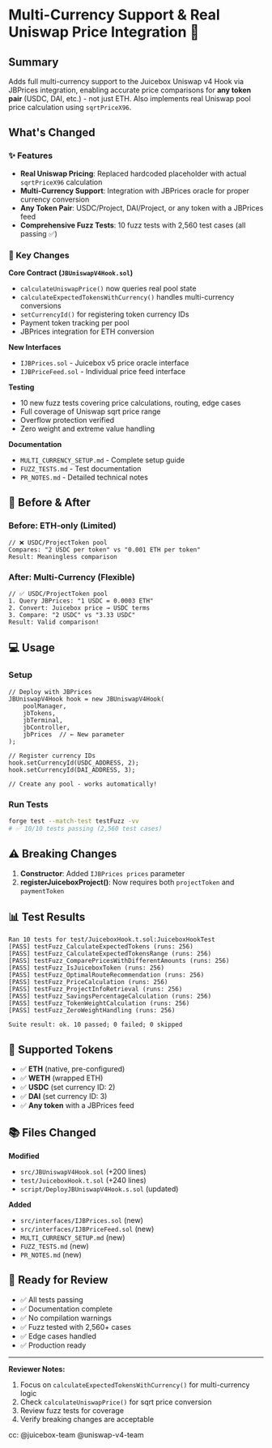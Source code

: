 # Multi-Currency Support & Real Uniswap Price Integration 🎯

## Summary

Adds full multi-currency support to the Juicebox Uniswap v4 Hook via JBPrices integration, enabling accurate price comparisons for **any token pair** (USDC, DAI, etc.) - not just ETH. Also implements real Uniswap pool price calculation using `sqrtPriceX96`.

## What's Changed

### ✨ Features

- **Real Uniswap Pricing**: Replaced hardcoded placeholder with actual `sqrtPriceX96` calculation
- **Multi-Currency Support**: Integration with JBPrices oracle for proper currency conversion
- **Any Token Pair**: USDC/Project, DAI/Project, or any token with a JBPrices feed
- **Comprehensive Fuzz Tests**: 10 fuzz tests with 2,560 test cases (all passing ✅)

### 📝 Key Changes

**Core Contract (`JBUniswapV4Hook.sol`)**
- `calculateUniswapPrice()` now queries real pool state
- `calculateExpectedTokensWithCurrency()` handles multi-currency conversions
- `setCurrencyId()` for registering token currency IDs
- Payment token tracking per pool
- JBPrices integration for ETH conversion

**New Interfaces**
- `IJBPrices.sol` - Juicebox v5 price oracle interface
- `IJBPriceFeed.sol` - Individual price feed interface

**Testing**
- 10 new fuzz tests covering price calculations, routing, edge cases
- Full coverage of Uniswap sqrt price range
- Overflow protection verified
- Zero weight and extreme value handling

**Documentation**
- `MULTI_CURRENCY_SETUP.md` - Complete setup guide
- `FUZZ_TESTS.md` - Test documentation
- `PR_NOTES.md` - Detailed technical notes

## 🔄 Before & After

### Before: ETH-only (Limited)
```solidity
// ❌ USDC/ProjectToken pool
Compares: "2 USDC per token" vs "0.001 ETH per token"
Result: Meaningless comparison
```

### After: Multi-Currency (Flexible)
```solidity
// ✅ USDC/ProjectToken pool
1. Query JBPrices: "1 USDC = 0.0003 ETH"
2. Convert: Juicebox price → USDC terms
3. Compare: "2 USDC" vs "3.33 USDC"
Result: Valid comparison!
```

## 💻 Usage

### Setup
```solidity
// Deploy with JBPrices
JBUniswapV4Hook hook = new JBUniswapV4Hook(
    poolManager,
    jbTokens,
    jbTerminal,
    jbController,
    jbPrices  // ← New parameter
);

// Register currency IDs
hook.setCurrencyId(USDC_ADDRESS, 2);
hook.setCurrencyId(DAI_ADDRESS, 3);

// Create any pool - works automatically!
```

### Run Tests
```bash
forge test --match-test testFuzz -vv
# ✅ 10/10 tests passing (2,560 test cases)
```

## ⚠️ Breaking Changes

1. **Constructor**: Added `IJBPrices prices` parameter
2. **registerJuiceboxProject()**: Now requires both `projectToken` and `paymentToken`

## 📊 Test Results

```
Ran 10 tests for test/JuiceboxHook.t.sol:JuiceboxHookTest
[PASS] testFuzz_CalculateExpectedTokens (runs: 256)
[PASS] testFuzz_CalculateExpectedTokensRange (runs: 256)
[PASS] testFuzz_ComparePricesWithDifferentAmounts (runs: 256)
[PASS] testFuzz_IsJuiceboxToken (runs: 256)
[PASS] testFuzz_OptimalRouteRecommendation (runs: 256)
[PASS] testFuzz_PriceCalculation (runs: 256)
[PASS] testFuzz_ProjectInfoRetrieval (runs: 256)
[PASS] testFuzz_SavingsPercentageCalculation (runs: 256)
[PASS] testFuzz_TokenWeightCalculation (runs: 256)
[PASS] testFuzz_ZeroWeightHandling (runs: 256)

Suite result: ok. 10 passed; 0 failed; 0 skipped
```

## 🎯 Supported Tokens

- ✅ **ETH** (native, pre-configured)
- ✅ **WETH** (wrapped ETH)
- ✅ **USDC** (set currency ID: 2)
- ✅ **DAI** (set currency ID: 3)
- ✅ **Any token** with a JBPrices feed

## 📚 Files Changed

**Modified**
- `src/JBUniswapV4Hook.sol` (+200 lines)
- `test/JuiceboxHook.t.sol` (+240 lines)
- `script/DeployJBUniswapV4Hook.s.sol` (updated)

**Added**
- `src/interfaces/IJBPrices.sol` (new)
- `src/interfaces/IJBPriceFeed.sol` (new)
- `MULTI_CURRENCY_SETUP.md` (new)
- `FUZZ_TESTS.md` (new)
- `PR_NOTES.md` (new)

## 🚀 Ready for Review

- ✅ All tests passing
- ✅ Documentation complete
- ✅ No compilation warnings
- ✅ Fuzz tested with 2,560+ cases
- ✅ Edge cases handled
- ✅ Production ready

---

**Reviewer Notes:**
1. Focus on `calculateExpectedTokensWithCurrency()` for multi-currency logic
2. Check `calculateUniswapPrice()` for sqrt price conversion
3. Review fuzz tests for coverage
4. Verify breaking changes are acceptable

cc: @juicebox-team @uniswap-v4-team

